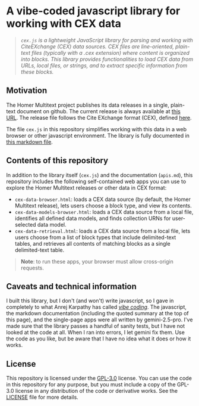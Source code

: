 # A vibe-coded javascript library for working with CEX data

> *`cex.js` is a lightweight JavaScript library for parsing and working with CiteEXchange (CEX) data sources. CEX files are line-oriented, plain-text files (typically with a .cex extension) where content is organized into blocks. This library provides functionalities to load CEX data from URLs, local files, or strings, and to extract specific information from these blocks.*


## Motivation

The Homer Multitext project publishes its data releases in a single, plain-text document on github. The current release is always available at [this URL](https://raw.githubusercontent.com/homermultitext/hmt-archive/refs/heads/master/releases-cex/hmt-current.cex). The release file follows the Cite EXchange format (CEX), defined  [here](https://cite-architecture.github.io/citedx/CEX-spec-3.0.1/).

The file `cex.js` in this repository simplifies working with this data in a web browser or other javascript environment. The library is fully documented in [this markdown file](./apis.md).


## Contents of this repository

In addition to the library itself (`cex.js`) and the documentation (`apis.md`), this repository includes the following self-contained web apps you can use to explore the Homer Multitext releases or other data in CEX format:


- `cex-data-browser.html`: loads a CEX data source (by default, the Homer Multitext release), lets users choose a block type, and view its contents.
- `cex-data-models-browser.html`: loads a CEX data source from a local file, identifies all defined data models, and finds collection URNs for user-selected data model.
- `cex-data-retrieval.html`: loads a CEX data source from a local file, lets users choose from a list of block types that include delimited-text tables, and retrieves all contents of matching blocks as a single delimited-text table.

> **Note**: to run these apps, your browser must allow cross-origin requests. 




## Caveats and technical information

I built this library, but I don't (and won't) write javascript, so I gave in completely to what Anrej Karpathy has called *[vibe coding](https://x.com/karpathy/status/1886192184808149383?lang=en)*. The javascript, the markdown documentation (including the quoted summary at the top of this page), and the single-page apps were all written by gemini-2.5-pro.  I've made sure that the library passes a handful of sanity tests, but I have not looked at the code at all. When I ran into errors, I let gemini fix them. Use the code as you like, but be aware that I have no idea what it does or how it works.


## License

This repository is licensed under the [GPL-3.0](https://www.gnu.org/licenses/gpl-3.0.en.html) license. You can use the code in this repository for any purpose, but you must include a copy of the GPL-3.0 license in any distribution of the code or derivative works. See the [LICENSE](./LICENSE) file for more details.



